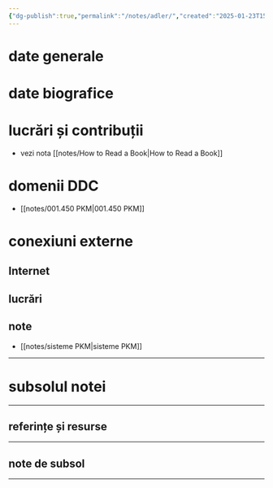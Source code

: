 ```yaml
---
{"dg-publish":true,"permalink":"/notes/adler/","created":"2025-01-23T15:11:49.797+02:00","updated":"2025-01-15T07:01:10.832+02:00"}
---
```



# date generale

# date biografice

# lucrări și contribuții
- vezi nota [[notes/How to Read a Book\|How to Read a Book]]
# domenii DDC
- [[notes/001.450 PKM\|001.450 PKM]]
# conexiuni externe
## Internet

## lucrări

## note
- [[notes/sisteme PKM\|sisteme PKM]]


---
# subsolul notei
---
## referințe și resurse


---
## note de subsol
---


